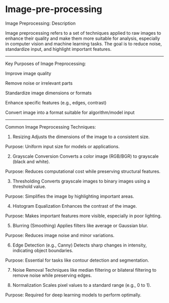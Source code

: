 # Image-pre-processing
Image Preprocessing: Description

Image preprocessing refers to a set of techniques applied to raw images to enhance their quality and make them more suitable for analysis, especially in computer vision and machine learning tasks. The goal is to reduce noise, standardize input, and highlight important features.


---

Key Purposes of Image Preprocessing:

Improve image quality

Remove noise or irrelevant parts

Standardize image dimensions or formats

Enhance specific features (e.g., edges, contrast)

Convert image into a format suitable for algorithm/model input



---

Common Image Preprocessing Techniques:

1. Resizing
Adjusts the dimensions of the image to a consistent size.

Purpose: Uniform input size for models or applications.



2. Grayscale Conversion
Converts a color image (RGB/BGR) to grayscale (black and white).

Purpose: Reduces computational cost while preserving structural features.



3. Thresholding
Converts grayscale images to binary images using a threshold value.

Purpose: Simplifies the image by highlighting important areas.



4. Histogram Equalization
Enhances the contrast of the image.

Purpose: Makes important features more visible, especially in poor lighting.



5. Blurring (Smoothing)
Applies filters like average or Gaussian blur.

Purpose: Reduces image noise and minor variations.



6. Edge Detection (e.g., Canny)
Detects sharp changes in intensity, indicating object boundaries.

Purpose: Essential for tasks like contour detection and segmentation.



7. Noise Removal
Techniques like median filtering or bilateral filtering to remove noise while preserving edges.


8. Normalization
Scales pixel values to a standard range (e.g., 0 to 1).

Purpose: Required for deep learning models to perform optimally.
